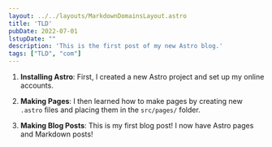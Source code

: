 ```yaml
---
layout: ../../layouts/MarkdownDomainsLayout.astro
title: 'TLD'
pubDate: 2022-07-01
lstupDate: ""
description: 'This is the first post of my new Astro blog.'
tags: ["TLD", "com"]
---
```



1. **Installing Astro**: First, I created a new Astro project and set up my online accounts.

2. **Making Pages**: I then learned how to make pages by creating new `.astro` files and placing them in the `src/pages/` folder.

3. **Making Blog Posts**: This is my first blog post! I now have Astro pages and Markdown posts!

